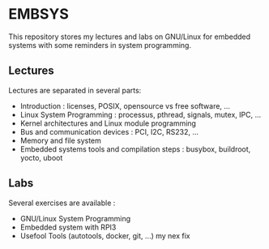 # EMBSYS

This repository stores my lectures and labs on GNU/Linux for embedded systems
with some reminders in system programming.

## Lectures

Lectures are separated in several parts:

  * Introduction : licenses, POSIX, opensource vs free software, ...
  * Linux System Programming : processus, pthread, signals, mutex, IPC, ...
  * Kernel architectures and Linux module programming
  * Bus and communication devices : PCI, I2C, RS232, ...
  * Memory and file system
  * Embedded systems tools and compilation steps : busybox, buildroot, yocto, uboot

## Labs

Several exercises are available :

  * GNU/Linux System Programming
  * Embedded system with RPI3
  * Usefool Tools (autotools, docker, git, ...)
my nex fix
